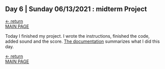 ## Day 6 | Sunday 06/13/2021 : midterm Project

[← return](https://github.com/andresugartechea/introToIM/blob/main/midtermProject/day6/Saturday12.md)  
[MAIN PAGE](https://github.com/andresugartechea/introToIM/blob/main/midtermProject/journal.md)  

Today I finished my project. I wrote the instructions, finished the code, added sound and the score.
[The documentation](https://github.com/andresugartechea/introToIM/blob/main/midtermProject/README.md) summarizes what I did this day.


[← return](https://github.com/andresugartechea/introToIM/blob/main/midtermProject/day6/Saturday12.md)  
[MAIN PAGE](https://github.com/andresugartechea/introToIM/blob/main/midtermProject/journal.md)  

